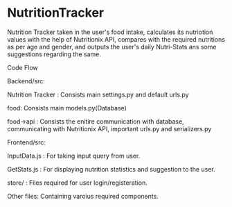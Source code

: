 # NutritionTracker
Nutrition Tracker taken in the user's food intake, calculates its nutriotion values with the help of Nutritionix API, compares with the required nutritions as per age and gender, and outputs the user's daily Nutri-Stats ans some suggestions regarding the same.

Code Flow


Backend/src:


  Nutrition Tracker : Consists main settings.py and default urls.py
  
  
  food: Consists main models.py(Database)
  
  food->api : Consists the enitire communication with database, communicating with Nutritionix API, important urls.py and serializers.py
  
  
  
Frontend/src:

InputData.js : For taking input query from user.

GetStats.js : For displaying nutrition statistics and suggestion to the user.

store/ : Files required for user login/registeration.

Other files: Containing varoius required components.
